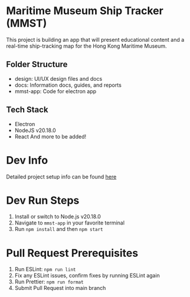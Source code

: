 # Maritime Museum Ship Tracker (MMST)
This project is building an app that will present educational content and a real-time ship-tracking map for the Hong Kong Maritime Museum.

## Folder Structure
- design: UI/UX design files and docs
- docs: Information docs, guides, and reports
- mmst-app: Code for electron app

## Tech Stack
- Electron
- NodeJS v20.18.0
- React
And more to be added!

# Dev Info
Detailed project setup info can be found [here](docs\setup.md)

# Dev Run Steps
1. Install or switch to Node.js v20.18.0
2. Navigate to `mmst-app` in your favorite terminal
3. Run `npm install` and then `npm start`

# Pull Request Prerequisites
1. Run ESLint: `npm run lint`
2. Fix any ESLint issues, confirm fixes by running ESLint again
3. Run Prettier: `npm run format`
4. Submit Pull Request into main branch